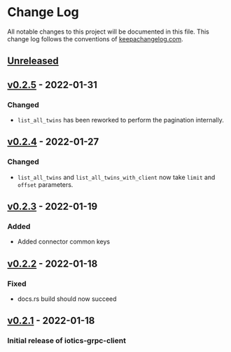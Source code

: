 # Change Log

All notable changes to this project will be documented in this
file. This change log follows the conventions of
[keepachangelog.com](http://keepachangelog.com/).

## [Unreleased]

## [v0.2.5] - 2022-01-31

### Changed

- `list_all_twins` has been reworked to perform the pagination internally.

## [v0.2.4] - 2022-01-27

### Changed

- `list_all_twins` and `list_all_twins_with_client` now take `limit` and `offset` parameters.

## [v0.2.3] - 2022-01-19

### Added

- Added connector common keys

## [v0.2.2] - 2022-01-18

### Fixed

- docs.rs build should now succeed

## [v0.2.1] - 2022-01-18

### Initial release of iotics-grpc-client

[unreleased]: https://github.com/Iotic-Labs/iotics-grpc-client-rs
[v0.2.5]: https://github.com/Iotic-Labs/iotics-grpc-client-rs/tree/v0.2.5
[v0.2.4]: https://github.com/Iotic-Labs/iotics-grpc-client-rs/tree/v0.2.4
[v0.2.3]: https://github.com/Iotic-Labs/iotics-grpc-client-rs/tree/v0.2.3
[v0.2.2]: https://github.com/Iotic-Labs/iotics-grpc-client-rs/tree/v0.2.2
[v0.2.1]: https://github.com/Iotic-Labs/iotics-grpc-client-rs/tree/v0.2.1
